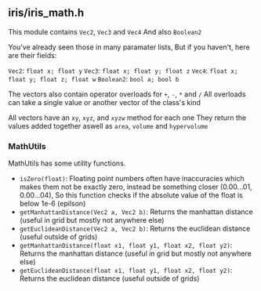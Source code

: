 ## iris/iris_math.h

This module contains `Vec2`, `Vec3` and `Vec4`
And also `Boolean2`

You've already seen those in many paramater lists, But if you haven't, here are their fields:

`Vec2`: `float x; float y`
`Vec3`: `float x; float y; float z`
`Vec4`: `float x; float y; float z; float w`
`Boolean2`: `bool a; bool b`

The vectors also contain operator overloads for `+`, `-`, `*` and `/`
All overloads can take a single value or another vector of the class's kind

All vectors have an `xy`, `xyz`, and `xyzw` method for each one
They return the values added together
aswell as `area`, `volume` and `hypervolume`


### MathUtils

MathUtils has some utility functions.

- `isZero(float)`: Floating point numbers often have inaccuracies which makes them not be exactly zero, instead be something closer (0.00...01, 0.00...04), So this function checks if the absolute value of the float is below 1e-6 (epilson)
- `getManhattanDistance(Vec2 a, Vec2 b)`: Returns the manhattan distance (useful in grid but mostly not anywhere else)
- `getEuclideanDistance(Vec2 a, Vec2 b)`: Returns the euclidean distance (useful outside of grids)
- `getManhattanDistance(float x1, float y1, float x2, float y2)`: Returns the manhattan distance (useful in grid but mostly not anywhere else)
- `getEuclideanDistance(float x1, float y1, float x2, float y2)`: Returns the euclidean distance (useful outside of grids)